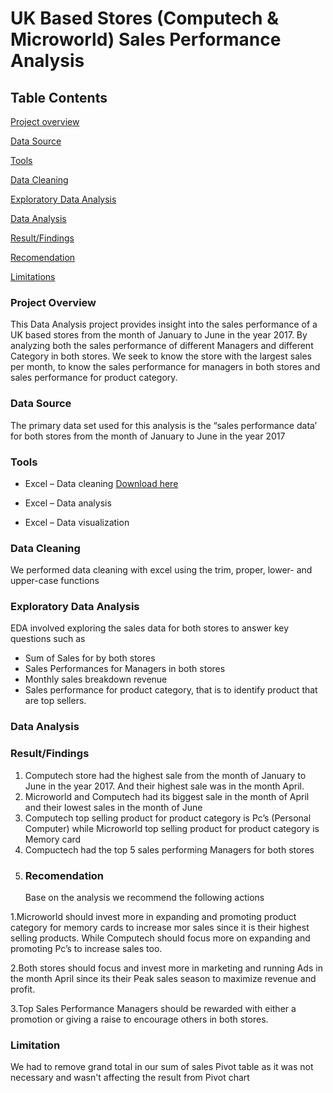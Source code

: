 # UK Based Stores (Computech & Microworld) Sales Performance Analysis
## Table Contents
[Project overview](project-overview)

[Data Source](Data-Source)

[Tools](Tools)

[Data Cleaning](Data-Cleaning)

[Exploratory Data Analysis](Exploratory-Data-Analysis)

[Data Analysis](Data-Analysis)

[Result/Findings](Result/-Findings)

[Recomendation](Recomendation)

[Limitations](Limitations)



### Project Overview
This Data Analysis project provides insight into the sales performance of a UK based stores from the month of January to June in the year 2017. By analyzing both the sales performance of different Managers and different Category in both stores.
We seek to know the store with the largest sales per month, to know the sales performance for managers in both stores and sales performance for product category.
### Data Source
The primary data set used for this analysis is the “sales performance data’ for both stores from the month of January to June in the year 2017
### Tools
- Excel – Data cleaning [Download here](https://www.bing.com/ck/a?!&&p=23501ca24d1eab2cJmltdHM9MTcyNzc0MDgwMCZpZ3VpZD0wMzQ3ODA5ZC0zY2I0LTY5Y2YtMTQwYy05NDc2M2Q2YTY4MWYmaW5zaWQ9NTQ1OQ&ptn=3&ver=2&hsh=3&fclid=0347809d-3cb4-69cf-140c-94763d6a681f&psq=excel&u=a1aHR0cHM6Ly93d3cubWljcm9zb2Z0LmNvbS9lbi11cy9taWNyb3NvZnQtMzY1L2V4Y2VsP29jaWQ9T1JTRUFSQ0hfQmluZyZtc29ja2lkPTAzNDc4MDlkM2NiNDY5Y2YxNDBjOTQ3NjNkNmE2ODFm&ntb=1)

-	Excel – Data analysis
-	Excel – Data visualization
### Data Cleaning
We performed data cleaning with excel using the trim, proper, lower- and upper-case functions
### Exploratory Data Analysis
EDA involved exploring the sales data for both stores to answer key questions such as
- Sum of Sales for by both stores
- Sales Performances for Managers in both stores
- Monthly sales breakdown revenue
- Sales performance for product category, that is to identify product that are top sellers.
### Data Analysis 
### Result/Findings
1.	Computech store had the highest sale from the month of January to June in the year 2017. And their highest sale was in the month April. 
2.	Microworld and Computech had its biggest sale in the month of April and their lowest sales in the month of June
3.	Computech top selling product for product category is Pc’s (Personal Computer) while Microworld top selling product for product category is Memory card
4.	Compuctech had the top 5 sales performing Managers for both stores
5.	### Recomendation
	Base on the analysis we recommend the following actions

1.Microworld should invest more in expanding and promoting product category for memory cards to increase mor sales since it is their highest selling products. While Computech should focus more on expanding and promoting Pc’s to increase sales too.

2.Both stores should focus and invest more in marketing and running Ads in the month April since its their Peak sales season to maximize revenue and profit.

3.Top Sales Performance Managers should be rewarded with either a promotion or giving a raise to encourage others in both stores.
### Limitation
We had to remove grand total in our sum of sales Pivot table as it was not necessary and wasn't affecting the result from Pivot chart 



